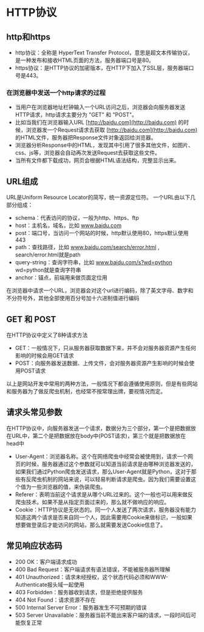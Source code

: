 # HTTP协议

## http和https

* http协议：全称是 HyperText Transfer Protocol，意思是超文本传输协议，是一种发布和接收HTML页面的方法，服务器端口号是80。
* https协议：是HTTP协议的加密版本，在HTTP下加入了SSL层，服务器端口号是443。

### 在浏览器中发送一个http请求的过程

* 当用户在浏览器地址栏钟输入一个URL访问之后，浏览器会向服务器发送HTTP请求，http请求主要分为 "GET" 和 "POST"。
* 比如当我们在浏览器输入URL [http://baidu.com](http://baidu.com) 的时候，浏览器发一个Request请求去获取 [http://baidu.com](http://baidu.com) 的HTML文件，服务器把Response文件对象返回给浏览器。
* 浏览器分析Response中的HTML，发现其中引用了很多其他文件，如图片、css、js等，浏览器会自动再次发送Request去获取这些文件。
* 当所有文件都下载成功，网页会根据HTML语法结构，完整显示出来。

## URL组成

URL是Uniform Resource Locator的简写，统一资源定位符。 一个URL由以下几部分组成：

* schema：代表访问的协议，一般为http、https、ftp
* host：主机名，域名，比如 www.baidu.com
* post：端口号，当访问一个网站的时候，http默认使用80，https默认使用443
* path：查找路径，比如 www.baidu.com/search/error.html , search/error.html就是path
* query-string：查询字符串，比如 www.baidu.com/s?wd=python wd=python就是查询字符串
* anchor：锚点，前端用来做页面定位用

在浏览器中请求一个URL，浏览器会对这个url进行编码，除了英文字母、数字和不分符号外，其他全部使用百分号加十六进制值进行编码

## GET 和 POST

在HTTP协议中定义了8种请求方法

* GET：一般情况下，只从服务器获取数据下来，并不会对服务器资源产生任何影响的时候会用GET请求
* POST：向服务器发送数据、上传文件，会对服务器资源产生影响的时候会使用POST请求

以上是网站开发中常用的两种方法，一般情况下都会遵循使用原则，但是有些网站和服务器为了做反爬虫机制，也经常不按常理出牌，要视情况而定。

## 请求头常见参数

在HTTP协议中，向服务器发送一个请求，数据分为三个部分，第一个是把数据放在URL中，第二个是把数据放在body中\(POST请求\)，第三个就是把数据放在head中

* User-Agent：浏览器名称。这个在网络爬虫中经常会被使用到，请求一个网页的时候，服务器通过这个参数就可以知道当前请求是由哪种浏览器发送的，如果我们通过Python爬虫发送请求，那么User-Agent就是Python，这对于那些有反爬虫机制的网站来说，可以轻易判断请求是爬虫。因为我们需要设置这个值为一些浏览器的值，来伪装爬虫。
* Referer：表明当前这个请求是从哪个URL过来的。这个一般也可以用来做反爬虫技术。如果不是从指定页面过来的，那么就不做响应的响应。
* Cookie：HTTP协议是无状态的。同一个人发送了两次请求，服务器没有能力知道这两个请求是否来自同一个人，因此需要用Cookie来做标识，一般如果想要做登录后才能访问的网站，那么就需要发送Cookie信息了。

## 常见响应状态码

* 200 OK：客户端请求成功
* 400 Bad Request：客户端请求有语法错误，不能被服务器所理解
* 401 Unauthorized：请求未经授权，这个状态代码必须和WWW-Authenticate报头域一起使用
* 403 Forbidden：服务器收到请求，但是拒绝提供服务
* 404 Not Found：请求资源不存在
* 500 Internal Server Error：服务器发生不可预期的错误
* 503 Server Unavailable：服务器当前不能出来客户端的请求，一段时间后可能恢复正常

